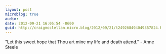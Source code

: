 ```yaml
---
layout: post
microblog: true
audio: 
date: 2012-09-21 16:06:54 -0600
guid: http://craigmcclellan.micro.blog/2012/09/21/t249268494049357824.html
---
```

"Let this sweet hope that Thou art mine my life and death attend." - Anne Steele
